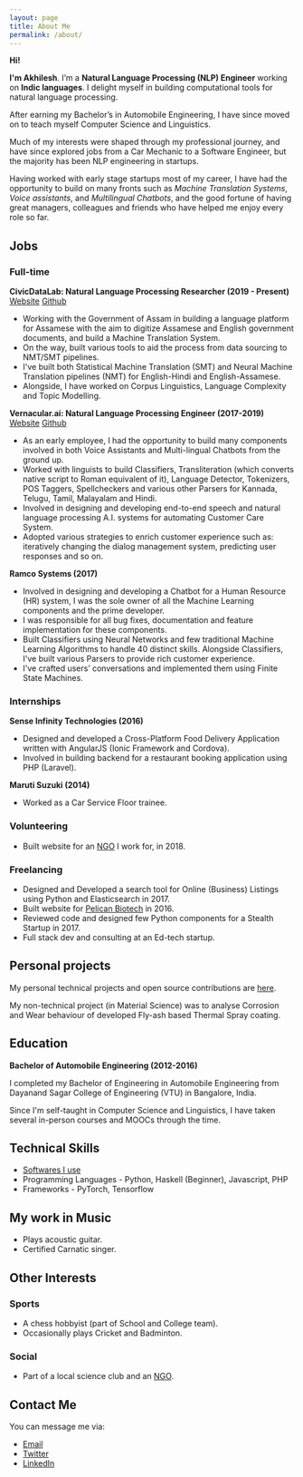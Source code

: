 ```yaml
---
layout: page
title: About Me
permalink: /about/
---
```


**Hi!**

**I'm Akhilesh**. I’m a **Natural Language Processing (NLP) Engineer** working on **Indic languages**. I delight myself in building computational tools for natural language processing.

After earning my Bachelor’s in Automobile Engineering, I have since moved on to teach myself Computer Science and Linguistics.

Much of my interests were shaped through my professional journey, and have since explored jobs from a Car Mechanic to a Software Engineer, but the majority has been NLP engineering in startups.

Having worked with early stage startups most of my career, I have had the opportunity to build on many fronts such as _Machine Translation Systems_, _Voice assistants_, and _Multilingual Chatbots_, and the good fortune of having great managers, colleagues and friends who have helped me enjoy every role so far.


## Jobs

### Full-time

**CivicDataLab: Natural Language Processing Researcher (2019 - Present)** [Website](https://www.civicdatalab.in/) [Github](https://github.com/civicdatalab/)

- Working with the Government of Assam in building a language platform for Assamese with the aim to digitize Assamese and English government documents, and build a Machine Translation System.
- On the way, built various tools to aid the process from data sourcing to NMT/SMT pipelines.
- I've built both Statistical Machine Translation (SMT) and Neural Machine Translation pipelines (NMT) for English-Hindi and English-Assamese.
- Alongside, I have worked on Corpus Linguistics, Language Complexity and Topic Modelling.


**Vernacular.ai: Natural Language Processing Engineer (2017-2019)** [Website](https://vernacular.ai) [Github](https://github.com/vernacular-ai/)

- As an early employee, I had the opportunity to build many components involved in both Voice Assistants and Multi-lingual Chatbots from the ground up.
- Worked with linguists to build Classifiers, Transliteration (which converts native script to Roman equivalent of it), Language Detector, Tokenizers, POS Taggers, Spellcheckers and various other Parsers for Kannada, Telugu, Tamil, Malayalam and Hindi.
- Involved in designing and developing end-to-end speech and natural language processing A.I. systems for automating Customer Care System.
- Adopted various strategies to enrich customer experience such as: iteratively changing the dialog management system, predicting user responses and so on.


**Ramco Systems (2017)**

- Involved in designing and developing a Chatbot for a Human Resource (HR) system, I was the sole owner of all the Machine Learning components and the prime developer.
- I was responsible for all bug fixes, documentation and feature implementation for these components.
- Built Classifiers using Neural Networks and few traditional Machine Learning Algorithms to handle 40 distinct skills. Alongside Classifiers, I've built various Parsers to provide rich customer experience.
- I've crafted users’ conversations and implemented them using Finite State Machines.


### Internships

**Sense Infinity Technologies (2016)**

- Designed and developed a Cross-Platform Food Delivery Application written with AngularJS (Ionic Framework and Cordova).
- Involved in building backend for a restaurant booking application using PHP (Laravel).


**Maruti Suzuki (2014)**

- Worked as a Car Service Floor trainee.


### Volunteering

- Built website for an [NGO](http://panchajanya.org) I work for, in 2018.


### Freelancing

- Designed and Developed a search tool for Online (Business) Listings using Python and Elasticsearch in 2017.
- Built website for [Pelican Biotech](http://pelicanbiotech.com) in 2016.
- Reviewed code and designed few Python components for a Stealth Startup in 2017.
- Full stack dev and consulting at an Ed-tech startup.


## Personal projects

My personal technical projects and open source contributions are [here](https://github.com/akki2825).

My non-technical project (in Material Science) was to analyse Corrosion and Wear behaviour of developed Fly-ash based Thermal Spray coating.


## Education

**Bachelor of Automobile Engineering (2012-2016)**

I completed my Bachelor of Engineering in Automobile Engineering from Dayanand Sagar College of Engineering (VTU) in Bangalore, India.

Since I'm self-taught in Computer Science and Linguistics, I have taken several in-person courses and MOOCs through the time.


## Technical Skills

- [Softwares I use](https://akki2825.github.io/personal-config/2020/05/21/softwares-i-use.html)
- Programming Languages - Python, Haskell (Beginner), Javascript, PHP
- Frameworks - PyTorch, Tensorflow


## My work in Music

- Plays acoustic guitar.
- Certified Carnatic singer.


## Other Interests

### Sports

- A chess hobbyist (part of School and College team).
- Occasionally plays Cricket and Badminton.


### Social

- Part of a local science club and an [NGO](http://panchajanya.org).


## Contact Me

You can message me via:

- [Email](mailto:akki.kr94@gmail.com)
- [Twitter](https://twitter.com/Akhilesh_k_r)
- [LinkedIn](https://www.linkedin.com/in/akhilesh-kr/)
